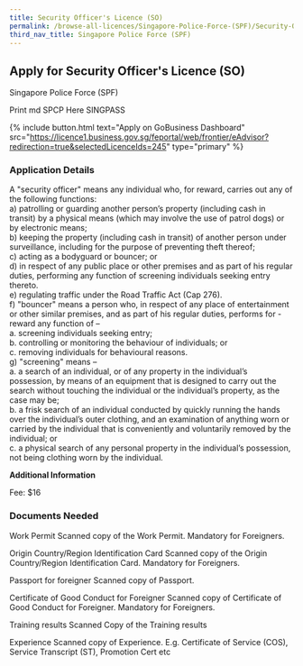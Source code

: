 ```yaml
---
title: Security Officer's Licence (SO)
permalink: /browse-all-licences/Singapore-Police-Force-(SPF)/Security-Officer's-Licence-(SO)
third_nav_title: Singapore Police Force (SPF)
---
```


## Apply for Security Officer's Licence (SO)

Singapore Police Force (SPF)

Print md SPCP Here SINGPASS

{% include button.html text="Apply on GoBusiness Dashboard" src="https://licence1.business.gov.sg/feportal/web/frontier/eAdvisor?redirection=true&selectedLicenceIds=245" type="primary" %}

### Application Details

<p>A "security officer" means any individual who, for reward, carries out any of the following functions:<br>a) patrolling or guarding another person&rsquo;s property (including cash in transit) by a physical means (which may involve the use of patrol dogs) or by electronic means;<br>b) keeping the property (including cash in transit) of another person under surveillance, including for the purpose of preventing theft thereof;<br>c) acting as a bodyguard or bouncer; or<br>d) in respect of any public place or other premises and as part of his regular duties, performing any function of screening individuals seeking entry thereto.<br>e) regulating traffic under the Road Traffic Act (Cap 276).<br>f) "bouncer" means a person who, in respect of any place of entertainment or other similar premises, and as part of his regular duties, performs for -reward any function of &ndash;<br>a. screening individuals seeking entry;<br>b. controlling or monitoring the behaviour of individuals; or<br>c. removing individuals for behavioural reasons.<br>g) "screening" means &ndash;<br>a. a search of an individual, or of any property in the individual&rsquo;s possession, by means of an equipment that is designed to carry out the search without touching the individual or the individual&rsquo;s property, as the case may be;<br>b. a frisk search of an individual conducted by quickly running the hands over the individual&rsquo;s outer clothing, and an examination of anything worn or carried by the individual that is conveniently and voluntarily removed by the individual; or<br>c. a physical search of any personal property in the individual&rsquo;s possession, not being clothing worn by the individual.</p>

**Additional Information**

Fee: $16

### Documents Needed

Work Permit
Scanned copy of the Work Permit. Mandatory for Foreigners.

Origin Country/Region Identification Card
Scanned copy of the Origin Country/Region Identification Card. Mandatory for Foreigners.

Passport for foreigner
Scanned copy of Passport.

Certificate of Good Conduct for Foreigner
Scanned copy of Certificate of Good Conduct for Foreigner. Mandatory for Foreigners.

Training results
Scanned Copy of the Training results

Experience
Scanned copy of Experience.
E.g. Certificate of Service (COS), Service Transcript (ST), Promotion Cert etc

